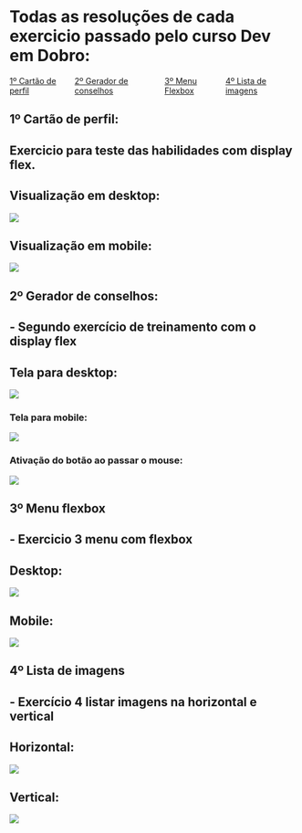 # Todas as resoluções de cada exercicio passado pelo curso Dev em Dobro:

<nav style="display:flex; justify-content: space-between;">
    <a href="#primeiro">1º Cartão de perfil </a>
    <a href="#segundo">2º Gerador de conselhos </a>
    <a href="#terceiro">3º Menu Flexbox </a>
    <a href="#quarto">4º Lista de imagens </a>
</nav>

<h2 id="primeiro"> 1º Cartão de perfil:</h2>

## Exercicio para teste das habilidades com display flex.

## Visualização em desktop:
<img src="./01-cartao-de-perfil/design/Desktop-viewer.PNG">

## Visualização em mobile:
<img src="./01-cartao-de-perfil/design/Mobile-viewer.PNG">

<h2 id="segundo"> 2º Gerador de conselhos:</h2>

## - Segundo exercício de treinamento com o display flex 

## Tela para desktop:
<img src="./02-gerador-de-conselhos/src/design/Desktop.PNG"/>

### Tela para mobile:
<img src="./02-gerador-de-conselhos/src/design/Mobile.PNG"/>

### Ativação do botão ao passar o mouse:
<img src="./02-gerador-de-conselhos/src/design/button-active.PNG"/>

<h2 id="terceiro"> 3º Menu flexbox</h2>

## - Exercicio 3 menu com flexbox

## Desktop:
<img src="./03-menu-flexbox/src/assets/design/desktop.PNG">

## Mobile:
<img src="./03-menu-flexbox/src/assets/design/mobile.PNG">

<h2 id="quarto"> 4º Lista de imagens</h2>

## - Exercício 4 listar imagens na horizontal e vertical

## Horizontal:
<img src="./04-lista-de-imagens/src/design/paisagem.PNG">


## Vertical:
<img src="./04-lista-de-imagens/src/design/Retrato.gif">
